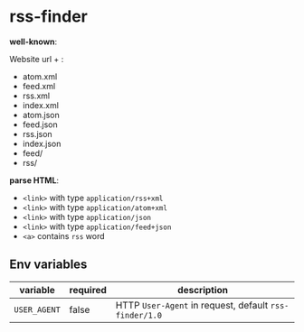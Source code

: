 # rss-finder

**well-known**:

Website url + :

- atom.xml
- feed.xml
- rss.xml
- index.xml
- atom.json
- feed.json
- rss.json
- index.json
- feed/
- rss/

**parse HTML**:

- `<link>` with type `application/rss+xml`
- `<link>` with type `application/atom+xml`
- `<link>` with type `application/json`
- `<link>` with type `application/feed+json`
- `<a>` contains `rss` word

## Env variables

| variable     | required | description                                            |
| ------------ | -------- | ------------------------------------------------------ |
| `USER_AGENT` | false    | HTTP `User-Agent` in request, default `rss-finder/1.0` |

